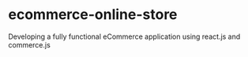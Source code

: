 # ecommerce-online-store
Developing a  fully functional eCommerce application using react.js and commerce.js 
